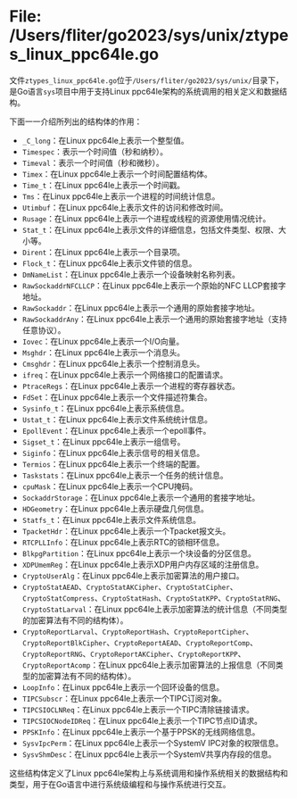 # File: /Users/fliter/go2023/sys/unix/ztypes_linux_ppc64le.go

文件`ztypes_linux_ppc64le.go`位于`/Users/fliter/go2023/sys/unix/`目录下，是Go语言`sys`项目中用于支持Linux ppc64le架构的系统调用的相关定义和数据结构。

下面一一介绍所列出的结构体的作用：

- `_C_long`：在Linux ppc64le上表示一个整型值。
- `Timespec`：表示一个时间值（秒和纳秒）。
- `Timeval`：表示一个时间值（秒和微秒）。
- `Timex`：在Linux ppc64le上表示一个时间配置结构体。
- `Time_t`：在Linux ppc64le上表示一个时间戳。
- `Tms`：在Linux ppc64le上表示一个进程的时间统计信息。
- `Utimbuf`：在Linux ppc64le上表示文件的访问和修改时间。
- `Rusage`：在Linux ppc64le上表示一个进程或线程的资源使用情况统计。
- `Stat_t`：在Linux ppc64le上表示文件的详细信息，包括文件类型、权限、大小等。
- `Dirent`：在Linux ppc64le上表示一个目录项。
- `Flock_t`：在Linux ppc64le上表示文件锁的信息。
- `DmNameList`：在Linux ppc64le上表示一个设备映射名称列表。
- `RawSockaddrNFCLLCP`：在Linux ppc64le上表示一个原始的NFC LLCP套接字地址。
- `RawSockaddr`：在Linux ppc64le上表示一个通用的原始套接字地址。
- `RawSockaddrAny`：在Linux ppc64le上表示一个通用的原始套接字地址（支持任意协议）。
- `Iovec`：在Linux ppc64le上表示一个I/O向量。
- `Msghdr`：在Linux ppc64le上表示一个消息头。
- `Cmsghdr`：在Linux ppc64le上表示一个控制消息头。
- `ifreq`：在Linux ppc64le上表示一个网络接口的配置请求。
- `PtraceRegs`：在Linux ppc64le上表示一个进程的寄存器状态。
- `FdSet`：在Linux ppc64le上表示一个文件描述符集合。
- `Sysinfo_t`：在Linux ppc64le上表示系统信息。
- `Ustat_t`：在Linux ppc64le上表示文件系统统计信息。
- `EpollEvent`：在Linux ppc64le上表示一个epoll事件。
- `Sigset_t`：在Linux ppc64le上表示一组信号。
- `Siginfo`：在Linux ppc64le上表示信号的相关信息。
- `Termios`：在Linux ppc64le上表示一个终端的配置。
- `Taskstats`：在Linux ppc64le上表示一个任务的统计信息。
- `cpuMask`：在Linux ppc64le上表示一个CPU掩码。
- `SockaddrStorage`：在Linux ppc64le上表示一个通用的套接字地址。
- `HDGeometry`：在Linux ppc64le上表示硬盘几何信息。
- `Statfs_t`：在Linux ppc64le上表示文件系统信息。
- `TpacketHdr`：在Linux ppc64le上表示一个Tpacket报文头。
- `RTCPLLInfo`：在Linux ppc64le上表示RTC的锁相环信息。
- `BlkpgPartition`：在Linux ppc64le上表示一个块设备的分区信息。
- `XDPUmemReg`：在Linux ppc64le上表示XDP用户内存区域的注册信息。
- `CryptoUserAlg`：在Linux ppc64le上表示加密算法的用户接口。
- `CryptoStatAEAD`、`CryptoStatAKCipher`、`CryptoStatCipher`、`CryptoStatCompress`、`CryptoStatHash`、`CryptoStatKPP`、`CryptoStatRNG`、`CryptoStatLarval`：在Linux ppc64le上表示加密算法的统计信息（不同类型的加密算法有不同的结构体）。
- `CryptoReportLarval`、`CryptoReportHash`、`CryptoReportCipher`、`CryptoReportBlkCipher`、`CryptoReportAEAD`、`CryptoReportComp`、`CryptoReportRNG`、`CryptoReportAKCipher`、`CryptoReportKPP`、`CryptoReportAcomp`：在Linux ppc64le上表示加密算法的上报信息（不同类型的加密算法有不同的结构体）。
- `LoopInfo`：在Linux ppc64le上表示一个回环设备的信息。
- `TIPCSubscr`：在Linux ppc64le上表示一个TIPC订阅对象。
- `TIPCSIOCLNReq`：在Linux ppc64le上表示一个TIPC清除链接请求。
- `TIPCSIOCNodeIDReq`：在Linux ppc64le上表示一个TIPC节点ID请求。
- `PPSKInfo`：在Linux ppc64le上表示一个基于PPSK的无线网络信息。
- `SysvIpcPerm`：在Linux ppc64le上表示一个SystemV IPC对象的权限信息。
- `SysvShmDesc`：在Linux ppc64le上表示一个SystemV共享内存段的信息。

这些结构体定义了Linux ppc64le架构上与系统调用和操作系统相关的数据结构和类型，用于在Go语言中进行系统级编程和与操作系统进行交互。


